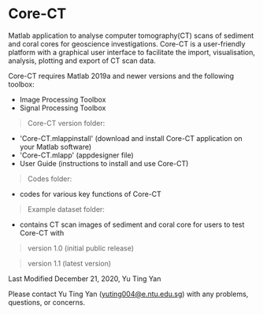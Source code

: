 # Core-CT

Matlab application to analyse computer tomography(CT) scans of sediment and coral cores for geoscience investigations. Core-CT is a user-friendly platform with a graphical user interface to facilitate the import, visualisation, analysis, plotting and export of CT scan data.

Core-CT requires Matlab 2019a and newer versions and the following toolbox:
  - Image Processing Toolbox
  - Signal Processing Toolbox


> Core-CT version folder:

* 'Core-CT.mlappinstall' (download and install Core-CT application on your Matlab software)
* 'Core-CT.mlapp' (appdesigner file)
* User Guide (instructions to install and use Core-CT)


> Codes folder: 

* codes for various key functions of Core-CT


> Example dataset folder: 

* contains CT scan images of sediment and coral core for users to test Core-CT with 


> version 1.0 (initial public release)

> version 1.1 (latest version)

Last Modified December 21, 2020, Yu Ting Yan



Please contact Yu Ting Yan (yuting004@e.ntu.edu.sg) with any problems, questions, or concerns.
